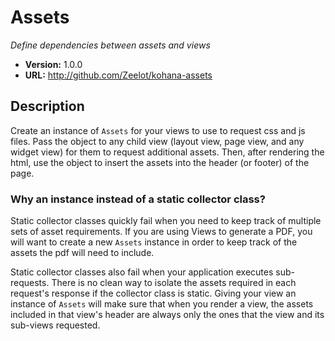 # Assets

*Define dependencies between assets and views*

- **Version:** 1.0.0
- **URL:** <http://github.com/Zeelot/kohana-assets>

## Description
Create an instance of `Assets` for your views to use to request css and js files. Pass the object to any child view (layout view, page view, and any widget view) for them to request additional assets. Then, after rendering the html, use the object to insert the assets into the header (or footer) of the page.

### Why an instance instead of a static collector class?

Static collector classes quickly fail when you need to keep track of multiple sets of asset requirements. If you are using Views to generate a PDF, you will want to create a new `Assets` instance in order to keep track of the assets the pdf will need to include.

Static collector classes also fail when your application executes sub-requests. There is no clean way to isolate the assets required in each request's response if the collector class is static. Giving your view an instance of `Assets` will make sure that when you render a view, the assets included in that view's header are always only the ones that the view and its sub-views requested.
